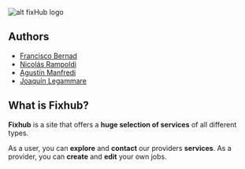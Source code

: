 ![alt fixHub logo](http://pawserver.it.itba.edu.ar/paw-2021a-06/resources/assets/images/navbrand.png)
## Authors
- [Francisco Bernad](https://github.com/FrBernad)
- [Nicolás Rampoldi](https://github.com/NicolasRampoldi) 
- [Agustín Manfredi](https://github.com/imanfredi)
- [Joaquín Legammare](https://github.com/JoacoLega)

## What is Fixhub?
**Fixhub** is a site that offers a **huge selection of services** of all different types.

As a user, you can **explore** and **contact** our providers **services**. 
As a provider, you can **create** and **edit** your own jobs.   

